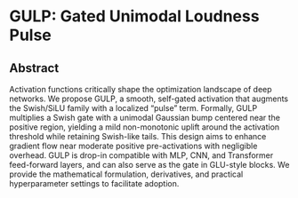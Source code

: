 # GULP: Gated Unimodal Loudness Pulse

## Abstract

Activation functions critically shape the optimization landscape of deep networks. We propose GULP, a smooth, self-gated activation that augments the Swish/SiLU family with a localized “pulse” term. Formally, GULP multiplies a Swish gate with a unimodal Gaussian bump centered near the positive region, yielding a mild non-monotonic uplift around the activation threshold while retaining Swish-like tails. This design aims to enhance gradient flow near moderate positive pre-activations with negligible overhead. GULP is drop-in compatible with MLP, CNN, and Transformer feed-forward layers, and can also serve as the gate in GLU-style blocks. We provide the mathematical formulation, derivatives, and practical hyperparameter settings to facilitate adoption.